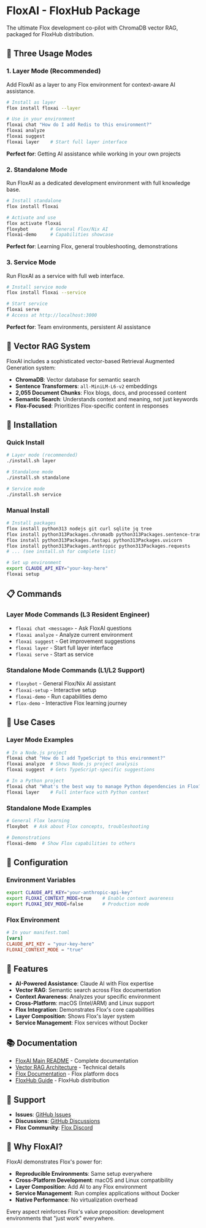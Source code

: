 # FloxAI - FloxHub Package

The ultimate Flox development co-pilot with ChromaDB vector RAG, packaged for FloxHub distribution.

## 🎯 Three Usage Modes

### 1. **Layer Mode** (Recommended)
Add FloxAI as a layer to any Flox environment for context-aware AI assistance.

```bash
# Install as layer
flox install floxai --layer

# Use in your environment
floxai chat "How do I add Redis to this environment?"
floxai analyze
floxai suggest
floxai layer    # Start full layer interface
```

**Perfect for**: Getting AI assistance while working in your own projects

### 2. **Standalone Mode**
Run FloxAI as a dedicated development environment with full knowledge base.

```bash
# Install standalone
flox install floxai

# Activate and use
flox activate floxai
floxybot        # General Flox/Nix AI
floxai-demo     # Capabilities showcase
```

**Perfect for**: Learning Flox, general troubleshooting, demonstrations

### 3. **Service Mode**
Run FloxAI as a service with full web interface.

```bash
# Install service mode
flox install floxai --service

# Start service
floxai serve
# Access at http://localhost:3000
```

**Perfect for**: Team environments, persistent AI assistance

## 🧠 Vector RAG System

FloxAI includes a sophisticated vector-based Retrieval Augmented Generation system:

- **ChromaDB**: Vector database for semantic search
- **Sentence Transformers**: `all-MiniLM-L6-v2` embeddings
- **2,055 Document Chunks**: Flox blogs, docs, and processed content
- **Semantic Search**: Understands context and meaning, not just keywords
- **Flox-Focused**: Prioritizes Flox-specific content in responses

## 🚀 Installation

### Quick Install
```bash
# Layer mode (recommended)
./install.sh layer

# Standalone mode
./install.sh standalone

# Service mode
./install.sh service
```

### Manual Install
```bash
# Install packages
flox install python313 nodejs git curl sqlite jq tree
flox install python313Packages.chromadb python313Packages.sentence-transformers
flox install python313Packages.fastapi python313Packages.uvicorn
flox install python313Packages.anthropic python313Packages.requests
# ... (see install.sh for complete list)

# Set up environment
export CLAUDE_API_KEY="your-key-here"
floxai setup
```

## 📋 Commands

### Layer Mode Commands (L3 Resident Engineer)
- `floxai chat <message>` - Ask FloxAI questions
- `floxai analyze` - Analyze current environment
- `floxai suggest` - Get improvement suggestions
- `floxai layer` - Start full layer interface
- `floxai serve` - Start as service

### Standalone Mode Commands (L1/L2 Support)
- `floxybot` - General Flox/Nix AI assistant
- `floxai-setup` - Interactive setup
- `floxai-demo` - Run capabilities demo
- `flox-demo` - Interactive Flox learning journey

## 🎯 Use Cases

### **Layer Mode Examples**
```bash
# In a Node.js project
floxai chat "How do I add TypeScript to this environment?"
floxai analyze  # Shows Node.js project analysis
floxai suggest  # Gets TypeScript-specific suggestions

# In a Python project  
floxai chat "What's the best way to manage Python dependencies in Flox?"
floxai layer    # Full interface with Python context
```

### **Standalone Mode Examples**
```bash
# General Flox learning
floxybot  # Ask about Flox concepts, troubleshooting

# Demonstrations
floxai-demo  # Show Flox capabilities to others
```

## 🔧 Configuration

### Environment Variables
```bash
export CLAUDE_API_KEY="your-anthropic-api-key"
export FLOXAI_CONTEXT_MODE=true    # Enable context awareness
export FLOXAI_DEV_MODE=false       # Production mode
```

### Flox Environment
```toml
# In your manifest.toml
[vars]
CLAUDE_API_KEY = "your-key-here"
FLOXAI_CONTEXT_MODE = "true"
```

## 🌟 Features

- **AI-Powered Assistance**: Claude AI with Flox expertise
- **Vector RAG**: Semantic search across Flox documentation
- **Context Awareness**: Analyzes your specific environment
- **Cross-Platform**: macOS (Intel/ARM) and Linux support
- **Flox Integration**: Demonstrates Flox's core capabilities
- **Layer Composition**: Shows Flox's layer system
- **Service Management**: Flox services without Docker

## 📚 Documentation

- [FloxAI Main README](../README.md) - Complete documentation
- [Vector RAG Architecture](../README.md#-vector-rag-system-architecture) - Technical details
- [Flox Documentation](https://flox.dev/docs) - Flox platform docs
- [FloxHub Guide](https://flox.dev/docs/floxhub) - FloxHub distribution

## 🐛 Support

- **Issues**: [GitHub Issues](https://github.com/flox/floxai/issues)
- **Discussions**: [GitHub Discussions](https://github.com/flox/floxai/discussions)
- **Flox Community**: [Flox Discord](https://discord.gg/flox)

## 🎉 Why FloxAI?

FloxAI demonstrates Flox's power for:
- **Reproducible Environments**: Same setup everywhere
- **Cross-Platform Development**: macOS and Linux compatibility
- **Layer Composition**: Add AI to any Flox environment
- **Service Management**: Run complex applications without Docker
- **Native Performance**: No virtualization overhead

Every aspect reinforces Flox's value proposition: development environments that "just work" everywhere.